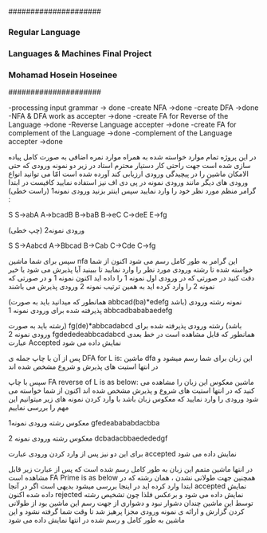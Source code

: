 #####################
### Regular Language 
### Languages & Machines Final Project 
### Mohamad Hosein Hoseinee
#####################

-processing input grammar -> done
-create NFA ->done 
-create DFA ->done 
-NFA & DFA work as accepter ->done
-create FA for Reverse of the Language ->done
-Reverse Language  accepter ->done
-create FA for complement of the Language ->done 
-complement of the Language accepter ->done 


در این پروژه تمام موارد خواسته شده به همراه موارد نمره اضافی به صورت کامل پیاده سازی شده است
جهت راحتی کار دستیار محترم استاد در زیر دو نمونه ورودی که حتی الامکان ماشین را در پیچیدگی ورودی ارزیابی کند آورده شده است امّا می توانید انواع ورودی های دیگر مانند ورودی نمونه در پی دی اف نیز استفاده نمایید
کافیست در ابتدا گرامر منظم مورد نظر خود را وارد نمایید سپس اینتر بزنید
ورودی نمونه1 (راست خطی) : 

S
S->abA
A->bcadB
B->baB
B->eC
C->deE
E->fg

ورودی نمونه2 (چپ خطی)

S
S->Aabcd
A->Bbcad
B->Cab
C->Cde
C->fg

سپس برای شما ماشین
nfa
این گرامر به طور کامل رسم می شود
اکنون از شما خواسته شده تا رشته ورودی مورد نظر را وارد نمایید تا ببینید آیا پذیرش می شود یا خیر
دقت کنید در صورتی که در ورودی اول نمونه 1 را داده اید اکنون نمونه 1 و در صورتی که نمونه 2 را وارد کرده اید به همین ترتیب نمونه 2 ورودی پذیرش می باشند


(همانطور که میدانید باید به صورت
abbcad(ba)*edefg
باشد)
 نمونه رشته ورودی  پذیرفته شده  برای ورودی نمونه 1
abbcadbababaedefg



رشته باید به صورت) 
fg(de)*abbcadabcd
باشد)
رشته ورودی  پذیرفته شده  برای ورودی نمونه 2
fgdededeabbcadabcd
همانطور که قابل مشاهده است در خط بعدی عبارت 
Accepted
نمایش داده می شود

پس از آن با چاپ جمله ی 
DFA for L is:
ماشین 
dfa 
این زبان برای شما رسم میشود
و در انتها استیت های پذیرش و شروع مشخص شده اند

سپس با چاپ
FA reverse of L is as below:
ماشین معکوس این زبان را مشاهده می کنید که در انتها استیت های شروع و پذیرش مشخص شده اند
اکنون از شما خواسته می شود ورودی را وارد نمایید که معکوس زبان باشد
با وارد کردن نمونه های زیر میتوانیم این مهم را بررسی نماییم

معکوس رشته ورودی نمونه1
gfedeabababdacbba

معکوس رشته ورودی نمونه 2 
dcbadacbbaedededgf

برای این دو نیز پس از وارد کردن ورودی عبارت accepted نمایش داده می شود



در انتها ماشین متمم این زبان به طور کامل رسم شده است که پس از عبارت زیر قابل مشاهده است 
FA Prime is as below
همچنین جهت طولانی نشدن ، همان رشته که در ابتدا وارد کرده اید در اینجا بررسی میشود 
بدیهی است اگر در آنجا 
accepted
نمایش داده شده اکنون
rejected
نمایش داده می شود و برعکس
فلذا چون تشخیص رشته توسط این ماشین چندان دشوار نبود و دشواری از جهت رسم این ماشین بود از طولانی کردن گزارش و ارائه ی نمونه ورودی مجزا پرهیز شد تا وقت شما گرفته نشود
و این ماشین به طور کامل و رسم شده در انتها نمایش داده می شود
